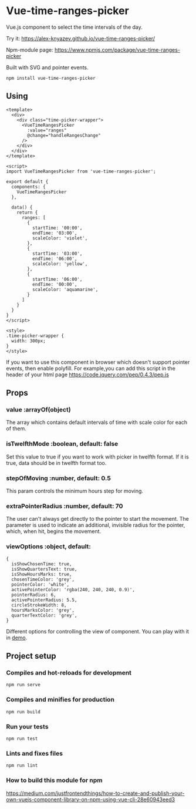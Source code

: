 # Vue-time-ranges-picker

Vue.js component to select the time intervals of the day.

Try it: https://alex-knyazev.github.io/vue-time-ranges-picker/

Npm-module page: https://www.npmjs.com/package/vue-time-ranges-picker

Built with SVG and pointer events.

```
npm install vue-time-ranges-picker
```

## Using

```
<template>
  <div>
    <div class="time-picker-wrapper">
      <VueTimeRangesPicker
        :value="ranges"
        @change="handleRangesChange"
      />
    </div>
  </div>
</template>

<script>
import VueTimeRangesPicker from 'vue-time-ranges-picker';

export default {
  components: {
    VueTimeRangesPicker
  },

  data() {
    return {
      ranges: [
        {
          startTime: '00:00',
          endTime: '03:00',
          scaleColor: 'violet',
        },
        {
          startTime: '03:00',
          endTime: '06:00',
          scaleColor: 'yellow',
        },
        {
          startTime: '06:00',
          endTime: '00:00',
          scaleColor: 'aquamarine',
        }
      ]
    }
  }
}
</script>

<style>
.time-picker-wrapper {
  width: 300px;
}
</style>
```

If you want to use this component in browser which doesn't support pointer events, then enable polyfill. For example,you can add this script in the header of your html page https://code.jquery.com/pep/0.4.3/pep.js

## Props

### value :arrayOf(object)

The array which contains default intervals of time with scale color for each of them.

### isTwelfthMode :boolean, default: false

Set this value to true if you want to work with picker in twelfth format. If it is true, data should be in twelfth format too.

### stepOfMoving :number, default: 0.5

This param controls the minimum hours step for moving.

### extraPointerRadius :number, default: 70

The user can't always get directly to the pointer to start the movement. The parameter is used to indicate an additional, invisible radius for the pointer, which, when hit, begins the movement.

### viewOptions :object, default:

```
{
  isShowChosenTime: true,
  isShowQuartersText: true,
  isShowHoursMarks: true,
  chosenTimeColor: 'grey',
  pointerColor: 'white',
  activePointerColor: 'rgba(240, 240, 240, 0.9)',
  pointerRadius: 6,
  activePointerRadius: 5.5,
  circleStrokeWidth: 8,
  hoursMarksColor: 'grey',
  quarterTextColor: 'grey',
}
```

Different options for controlling the view of component. You can play with it in [demo](https://alex-knyazev.github.io/vue-time-ranges-picker/).

## Project setup

### Compiles and hot-reloads for development

```
npm run serve
```

### Compiles and minifies for production

```
npm run build
```

### Run your tests

```
npm run test
```

### Lints and fixes files

```
npm run lint
```

### How to build this module for npm

https://medium.com/justfrontendthings/how-to-create-and-publish-your-own-vuejs-component-library-on-npm-using-vue-cli-28e60943eed3
